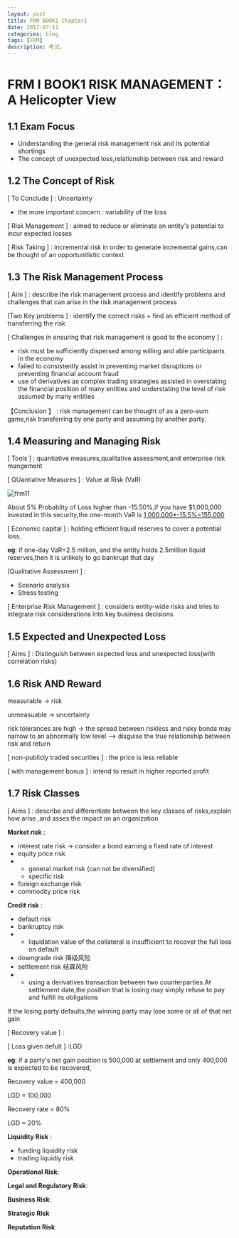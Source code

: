 ```yaml
---
layout: post
title: FRM BOOK1 Chapter1
date: 2017-07-11
categories: blog
tags: [FRM]
description: 考试。
---
```


# FRM Ⅰ BOOK1  RISK MANAGEMENT：A Helicopter View

## 1.1 Exam Focus

- Understanding the general risk management risk and its potential shortings
- The concept of unexpected loss,relationship between risk and reward

## 1.2 The Concept of Risk

[ To Conclude ] : Uncertainty

- the more important  concern : variability of the loss

[ Risk Management ] : aimed to reduce or eliminate an entity's potential to incur expected losses

[ Risk Taking ] :  incremental risk in order to generate incremental gains,can be thought of an opportunitistic  context

## 1.3 The Risk Management Process

[ Aim ] : describe the risk management process and identify problems and challenges that can arise in the risk management process

[Two Key problems ] : identify the  correct risks + find an efficient method of transferring the risk

[ Challenges in ensuring that risk management is good to the economy ] :

- risk must be sufficiently dispersed among willing and able participants in the economy
- failed to consistently assist in preventing  market disruptions or preventing financial account fraud 
- use of derivatives as complex trading strategies assisted in overstating the financial position of many entities and understating the level of risk assumed by many entities

【Conclusion 】 : risk management can be thought of as a zero-sum  game,risk transferring by one party and assuming by another party.

## 1.4 Measuring and Managing Risk

[ Tools ] : quantiative measures,qualitative assessment,and enterprise risk mangement 

[ QUantiative Measures ] : Value at Risk (VaR)

 ![frm11](C:\Users\guche\Pictures\frm11.png)

About 5% Probablity of Loss  higher than -15.50%,if you have $1,000,000 invested in this security,the one-month VaR is  <u>1,000,000*-15.5%=155,000</u>

[ Economic capital ] : holding efficient liquid reserves to cover a potential loss. 

**eg**: if one-day VaR=2.5 million, and the entity holds 2.5million liquid reserves,then it is unlikely to go bankrupt that day

[Qualitative Assessment ] : 

- Scenario analysis 
- Stress testing

[ Enterprise Risk Management ] : considers entity-wide risks and tries to integrate risk considerations into key business decisions

## 1.5 Expected and Unexpected Loss

[ Aims ] : Distinguish between expected loss and unexpected loss(with correlation risks)

## 1.6 Risk AND Reward

measurable -> risk

unmeasuable -> uncertainty

risk tolerances are high -> the spread between riskless and risky bonds may narrow to an abnormally low level --> disguise the true relationship between risk and return

[ non-publicly traded securities ] : the price is less reliable 

[ with management bonus ] : intend to result in higher reported profit

## 1.7 Risk Classes

[ Aims ] : describe and differentiate between the key classes of risks,explain how arise ,and asses the impact on an organization

**Market risk** :

- interest rate risk -> consider a bond earning a fixed rate of interest
- equity price risk 
- - general market risk (can not be diversified)
  - specific risk 
- foreign exchange risk 
- commodity price risk

**Credit risk** :

- default risk
- bankruptcy risk
- - liquidation value of the collateral is insufficient to recover the full loss on default
- downgrade risk 降级风险
- settlement risk 结算风险
- - using a derivatives transaction between two counterparties.At settlement date,the position that is losing may simply refuse to pay and fulfill its obligations

If the losing party defaults,the winning party may lose some or all of that net gain

[ Recovery value ] :

[ Loss given defult ] :LGD

**eg**: if a party's net gain position is 500,000 at settlement and only 400,000 is expected to be recovered,

Recovery value = 400,000

LGD = 100,000

Recovery rate = 80%

LGD = 20%

**Liquidity Risk** :

- funding liquidity risk
- trading liquidiy risk

**Operational Risk**:

**Legal and Regulatory Risk**:

**Business Risk**:

**Strategic Risk**

**Reputation Risk**

